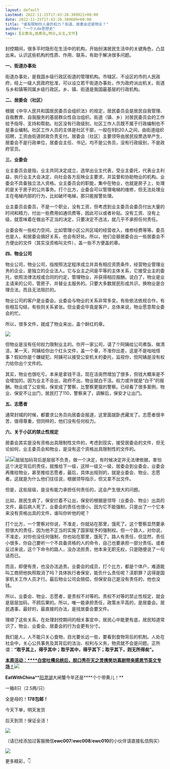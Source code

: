 ```yaml
---
layout: default
Lastmod: 2022-11-25T17:43:20.389921+00:00
date: 2022-11-25T17:43:20.389689+00:00
title: "谁有限制你人身的权力？街道、居委会还是物业？"
author: "一个人de思想史"
tags: [业委会,居委会,物业,业主,文件]
---
```


封控期间，很多平时隐形在生活中的机构，开始扮演居民生活中的关键角色，凸显出来。认识这些机构的性质、作用、联系，有助于解决很多问题。

**一、街道办事处**

街道办事处，是我国乡级行政区街道的管理机构。市辖区、不设区的市的人民政府，经上一级人民政府批准，可以设立若干街道办事处，作为政府派出机关。街道与乡和镇等同属乡级行政区。乡、镇、街道是我国最基层的行政机构。

**二、居委会（社区）**

根据《中华人民共和国居民委员会组织法》的规定，居民委员会是居民自我管理、自我教育、自我服务的基层群众性自治组织。街道（镇、乡）对居民委员会的工作给予指导、支持和帮助。社区没有行政级别，社区工作人员既不属于行政编制也不是事业编制。社区工作人员的主体是社区干部，一般在8到20人之间，由街道组织招聘，工资由街道财政负责支付。居委会（社区）主要领导由居民投票选举产生，居委会不是行政单位，居委会主任、书记，均不是公务员，没有行政级别，不是政府官员。

**三、业委会**

业主委员会是指，业主共同决定成立，选举出业主代表，受业主委托，代表业主利益，执行业主大会决定，向社会各方反映业主要求，并监督和协助物业的机构。业委会不具备独立法人资格。业主委员会的职能，集中在物业，也就是房子上，处理的是关于房子的公共事务。打个比方，业委会可以管理电梯的维修，但无法处理业主在电梯内部的行为，比如破坏电梯，那只能报警处理。

业主委员会委员，不是一个职业，没有工资，但考虑到业主委员会委员付出大量的时间和精力，付出一些费用如通讯费等，因此可以或者补贴。没有工资、没有上级，就意味着在做出不正当的决定，只要决定不违法，就几乎不承担任何责任。

业委会有一些权力空间，比如管理小区公共区域的经营收入，维修经费等等。委员也是人，和居委会搞好关系，也会有好处。所以，他们会替居委会出一些居委会不方便出的文件（其实没资格叫文件），盖一些不方便盖的章。

**四、物业公司**

物业公司，物业公司，指按照法定程序成立并具有相应资质条件，经营物业管理业务的企业，是独立的企业法人。它与业主之间是平等的主体关系，它接受业主的委托，依照法律法规或合同的约定，管理物业，并获得相应报酬。说白了，物业是业主请来的公司，管房子、并替业主服务的。只要大多数居民形成共识，换物业是合理合法，而且无法阻拦的。

物业公司的客户是业委会。业委会与物业的关系非常多变。有些依法依规合作，有些相互勾结，有些则关系紧张。但业委会毕竟是客户，总体来说，物业愿意帮业委会的忙。

所以，很多文件，就成了物业来出，盖个鲜红的章。

![](https://images.weserv.nl/?url=https%3A//mmbiz.qpic.cn/mmbiz_jpg/EK1Onxd6tG03J78eABc0osXQoz1cTM2XFAGv4Ah1JSsevqSUeNtJGGjaqvCPU5R1AtYfQicoia2LlibLVKnFibHYibg/640%3Fwx_fmt%3Djpeg%26wxfrom%3D5%26wx_lazy%3D1%26wx_co%3D1)

但物业是没有任何权力限制业主的。你开一家公司，请了个阿姨给公司煮饭、做清洁，某一天，阿姨给你出个红头文件，盖一个章，不准你出差，这是不是咄咄怪事？假如你是个嫌疑犯，阿姨可以接受公安机关的委托，监视你，但阿姨是没有权力给你出个文件的。

其实，物业也很吃亏。本来是拿钱干活，现在活突然增加了很多，但钱大概率是不会增加的。因为业主不会出，政府不出，物业就白干活。权力或许就是“白干”的报酬。物业成了公安局，保安成了警察，比警察更狠的警察。已经看了很多案例，物业、保安不让出门，居民打了110，警察来了，调解后，保安才让出门。

**五、志愿者**

通常封城的时候，都要求公务员向居委会报道，这里面就卧虎藏龙了。志愿者很辛苦，值得尊重，但同样的，他们没有任何权力。

**六、关于小区的禁止性规定**

居委会其实是没有资格出具限制性文件的，考虑到现实，接受居委会的文件，但无论如何，业主委员会和物业，是没有这个资格出具限制性的文件的。

![](https://images.weserv.nl/?url=https%3A//mmbiz.qpic.cn/mmbiz_jpg/EK1Onxd6tG03J78eABc0osXQoz1cTM2XmeicN7AicHsxCxuNM2umJNNIrlq719BUibtY0ia9drVhUv8dha1JPkkjSA/640%3Fwx_fmt%3Djpeg%26wxfrom%3D5%26wx_lazy%3D1%26wx_co%3D1)![](https://images.weserv.nl/?url=https%3A//mmbiz.qpic.cn/mmbiz_png/EK1Onxd6tG03J78eABc0osXQoz1cTM2XMzjlBet5wLg3ljMPTJ1qC7ltY1kzV4h4lP6MzeK84659Ywtf3STDFg/640%3Fwx_fmt%3Dpng%26wxfrom%3D5%26wx_lazy%3D1%26wx_co%3D1)层层加码背后是层层不负责，做一个决定，有时候决定并无法律依据，害怕这个决定背后的责任，就推给下一级，这样一级又一级，居委会到业委会，业委会再推给物业，甚至推给志愿者，最后，具体出规则的，就是业委会、物业、志愿者。这就是为什么他们往往说，根据领导指示，但又拿不出文件。

但是，这些层级，是没有能力承担任何责任的，这会产生很大的问题。

比如，居民生病了，保安拦着不让出，保安的根据是领导（业委会、物业）出具的文件，最后病人死了，业委会的责任也很小。因为它不能强制，只是出了一个它本来没有资格出具的文件，谁叫你听他的呢？

打个比方，一个警察对你说，不准走，你就站在那里，饿死了。这个警察显然要承担很大的责任，因为他不正当的实施了国家赋予的强制权。但一个路人，对你说，不准走，对你也没任何强制，你也站在那里，饿死了。路人有责任，但显然，责任小很多，你自己要听一个不具备资格的人的命令，自己也要承担一部分责任。或者反过来说，这个下命令的路人，没办法担责，他本来无职无权，只是随便说了一句话而已。

而且，即便有责，也没办法追责。业委会的成员，打个比方，都是个体户，难道能叫工商把他执照取消了吗？具体执行者保安，能负什么责任呢？渎职罪？这得是国家机关工作人员才行。最后物业公司会赔偿，但保安自己是没有责任的，他也没钱。

所以，业委会、物业、志愿者，是责权不对等的。责权不对等的禁止性规定，就会是层层加码，不顾后果的。所以，唯一能承担责任，政策水平高的，是居委会。居民遇事，最好的，最直接的办法，是找居委会要文件。

理顺了这些关系，在处理封控期间的相关事宜中，居民心中能更有底，居民知道常识了，物业、业委会、居委会的行为会更有分寸。

我们是人，人不能只关心食物，目光要长远一些，要看到食物背后的机制。人处在社会中，关心公共事务及其背后的法治、权利与义务，物资就不会是问题。正所谓：**“取乎其上，得乎其中；取乎其中，得乎其下；取乎其下，则无所得矣”。**

[**本周活动：****白宫吐槽总统后，脱口秀在天之灵携笑坊喜剧带来感恩节英文专场！**](http://mp.weixin.qq.com/s?__biz=MzAwNzAxNDYyMA==&mid=2650972039&idx=1&sn=af7ea55938017c146a2d2a1cc3ddb765&chksm=80f2ae34b78527227862f5e5e1a5fdbc2721e110a322dcd645633b5b7fe62305ae0cccc1b7d6&scene=21#wechat_redirect)![](https://images.weserv.nl/?url=https%3A//mmbiz.qpic.cn/mmbiz_jpg/tFRhZoBI2aJhCE3icb4lGKibjkTW5ang8Vx4PSM2Z3fGa4dCWtfEdjvc2KicOpopDHLLSQ41wPcDiafcHpjFeO3H2w/640%3Fwx_fmt%3Djpeg)

**EatWithChina****[阳澄湖](https://mp.weixin.qq.com/s?__biz=MzAwNzAxNDYyMA==&mid=2650970807&idx=1&sn=76ce289b059ec712eb1c73af609f00d4&chksm=80f2ab04b7852212ba99c09969b9d60d427d17c89b9f4014699a439f3c958d10a77520985a9d&token=2077839084&lang=zh_CN&scene=21#wechat_redirect)大闸蟹今年还是****个个带黄儿！**

  

一箱8只（2.5两/只）

全是母的！**178包邮！**

今天下单，明天发货

后天到货！保证全活！

![](https://images.weserv.nl/?url=https%3A//mmbiz.qpic.cn/mmbiz_gif/tFRhZoBI2aJ3Eiat0ZF2SnW6aSwOhcJHliayaOrPwk8ozcENahsJ281L4TaU5JoYLqlSm1NcE0JFXbLXX2HymIMQ/640%3Fwx_fmt%3Dgif)

（请已经添加过客服微信**ewc007**/**ewc008**/**ewc010**的小伙伴请直接私信购买）

![](https://images.weserv.nl/?url=https%3A//mmbiz.qpic.cn/mmbiz_jpg/tFRhZoBI2aJ6frkoSHtYeXk3j2XYSRAEw0oWb4XPg9WM7hibjmtY7r4mKlLyuZ562pFwUhAia1F2Na27bS7icxzicw/640%3Fwx_fmt%3Djpeg%26wxfrom%3D5%26wx_lazy%3D1%26wx_co%3D1)

更多精彩，👇

